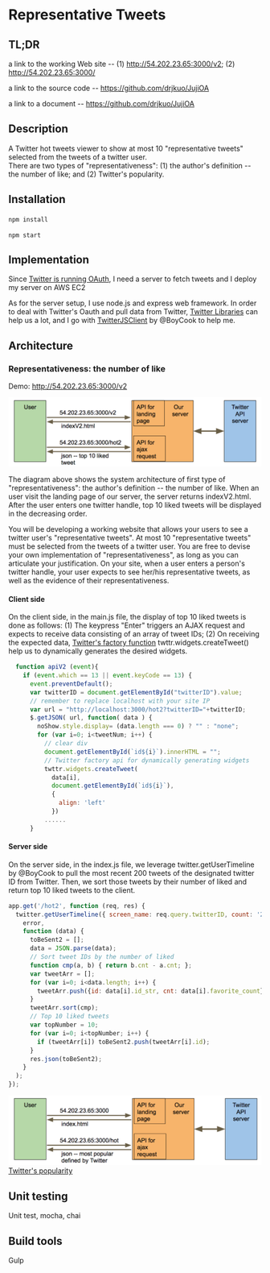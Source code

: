 # Representative Tweets

## TL;DR 
a link to the working Web site -- (1) http://54.202.23.65:3000/v2; (2) http://54.202.23.65:3000/

a link to the source code -- 
https://github.com/drjkuo/JujiOA

a link to a document -- 
https://github.com/drjkuo/JujiOA

## Description
A Twitter hot tweets viewer to show at most 10 "representative tweets" selected from the tweets of a twitter user.  
There are two types of "representativeness": (1) the author's definition -- the number of like; and (2) Twitter's popularity.

## Installation
`npm install`

`npm start`

## Implementation
Since [Twitter is running OAuth](https://dev.twitter.com/oauth/overview/introduction), I need a server to fetch tweets and I deploy my server on AWS EC2

As for the server setup, I use node.js and express web framework.  In order to deal with Twitter's Oauth and pull data from Twitter, [Twitter Libraries](https://dev.twitter.com/resources/twitter-libraries) can help us a lot, and I go with [TwitterJSClient](https://github.com/BoyCook/TwitterJSClient) by @BoyCook to help me.  

## Architecture 
### Representativeness: the number of like

Demo: http://54.202.23.65:3000/v2

![alt](https://github.com/drjkuo/JujiOA/blob/master/apiv2.png)

The diagram above shows the system architecture of first type of "representativeness": the author's definition -- the number of like.  When an user visit the landing page of our server, the server returns indexV2.html.  After the user enters one twitter handle, top 10 liked tweets will be displayed in the decreasing order.

You will be developing a working website that allows your users to see a twitter user's "representative tweets". At most 10 "representative tweets" must be selected from the tweets of a twitter user. You are free to devise your own implementation of "representativeness", as long as you can articulate your justification.
On your site, when a user enters a person's twitter handle, your user expects to see her/his representative tweets,  as well as the evidence of their representativeness. 

#### Client side
On the client side, in the main.js file, the display of top 10 liked tweets is done as follows: (1) The keypress "Enter" triggers an AJAX request and expects to receive data consisting of an array of tweet IDs; (2) On receiving the expected data, [Twitter's factory function](https://dev.twitter.com/web/javascript/creating-widgets) twttr.widgets.createTweet() help us to dynamically generates the desired widgets.
```javascript
  function apiV2 (event){
    if (event.which == 13 || event.keyCode == 13) {
      event.preventDefault();
      var twitterID = document.getElementById("twitterID").value;
      // remember to replace localhost with your site IP
      var url = "http://localhost:3000/hot2?twitterID="+twitterID;
      $.getJSON( url, function( data ) {
        noShow.style.display= (data.length === 0) ? "" : "none";
        for (var i=0; i<tweetNum; i++) {
          // clear div
          document.getElementById(`id${i}`).innerHTML = "";
          // Twitter factory api for dynamically generating widgets 
          twttr.widgets.createTweet( 
            data[i],
            document.getElementById(`id${i}`),
            {
              align: 'left'
            })
          ......
      }
```

#### Server side
On the server side, in the index.js file, we leverage twitter.getUserTimeline by @BoyCook to pull the most recent 200 tweets of the designated twitter ID from Twitter.  Then, we sort those tweets by their number of liked and return top 10 liked tweets to the client.
```javascript
app.get('/hot2', function (req, res) {
  twitter.getUserTimeline({ screen_name: req.query.twitterID, count: '200'},
    error,
    function (data) {
      toBeSent2 = [];
      data = JSON.parse(data);
      // Sort tweet IDs by the number of liked
      function cmp(a, b) { return b.cnt - a.cnt; };
      var tweetArr = [];
      for (var i=0; i<data.length; i++) {
        tweetArr.push({id: data[i].id_str, cnt: data[i].favorite_count});
      }
      tweetArr.sort(cmp);
      // Top 10 liked tweets
      var topNumber = 10;
      for (var i=0; i<topNumber; i++) {
        if (tweetArr[i]) toBeSent2.push(tweetArr[i].id);
      }
      res.json(toBeSent2);
    }
  );
});
```


![alt](https://github.com/drjkuo/JujiOA/blob/master/apiv1.png) 
[Twitter's popularity](https://dev.twitter.com/rest/reference/get/search/tweets)

<!-- <img src="https://github.com/drjkuo/JujiOA/blob/master/fileStructure.png" height="480" width="283" > -->




## Unit testing
Unit test, mocha, chai


## Build tools
Gulp





